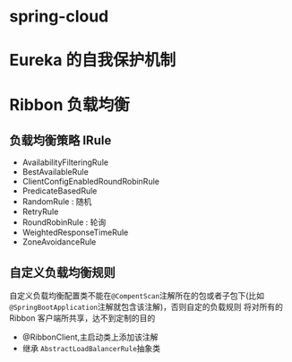 # spring-cloud

# Eureka 的自我保护机制

# Ribbon 负载均衡
## 负载均衡策略 IRule
- AvailabilityFilteringRule
- BestAvailableRule
- ClientConfigEnabledRoundRobinRule
- PredicateBasedRule
- RandomRule : 随机
- RetryRule
- RoundRobinRule : 轮询
- WeightedResponseTimeRule
- ZoneAvoidanceRule

## 自定义负载均衡规则
自定义负载均衡配置类不能在```@CompentScan```注解所在的包或者子包下(比如 ```@SpringBootApplication```注解就包含该注解)，否则自定的负载规则
将对所有的 Ribbon 客户端所共享，达不到定制的目的 
- @RibbonClient,主启动类上添加该注解
- 继承 ```AbstractLoadBalancerRule```抽象类

